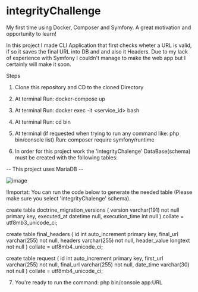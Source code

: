 # integrityChallenge
My first time using Docker, Composer and Symfony. A great motivation and opportunity to learn!


In this project I made  CLI Application that first checks wheter a URL is valid, if so it saves the final URL into DB and and also it Headers.
Due to my lack of experience with Symfony I couldn't manage to make the web app but I certainly will make it soon.

Steps

1) Clone this repository and CD to the cloned Directory

2) At terminal Run: docker-compose up

3) At terminal Run: docker exec -it <service_id> bash

4) At terminal Run: cd bin

5) At terminal (if requested when trying to run any command like: php bin/console list) Run: composer require symfony/runtime


6) In order for this project work the 'integrityChalenge' DataBase(schema) must be created with the following tables:

 -- This project uses MariaDB --

![image](https://user-images.githubusercontent.com/89182998/169781351-c3c4a076-31f5-4b6b-ac0f-e7c3cfd80660.png)

!Importat: You can run the code below to generate the needed table (Please make sure you select 'integrityChalenge' schema).

create table doctrine_migration_versions
(
    version        varchar(191) not null
        primary key,
    executed_at    datetime     null,
    execution_time int          null
)
    collate = utf8mb3_unicode_ci;

create table final_headers
(
    id           int auto_increment
        primary key,
    final_url    varchar(255) not null,
    headers      varchar(255) not null,
    header_value longtext     not null
)
    collate = utf8mb4_unicode_ci;

create table request
(
    id        int auto_increment
        primary key,
    first_url varchar(255) not null,
    final_url varchar(255) not null,
    date_time varchar(30)  not null
)
    collate = utf8mb4_unicode_ci;

7) You're ready to run the command:  php bin/console app:URL <URL>
